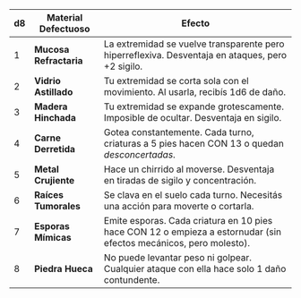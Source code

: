 | d8  | Material Defectuoso    | Efecto                                                                                                            |
| --- | ---------------------- | ----------------------------------------------------------------------------------------------------------------- |
| 1   | **Mucosa Refractaria** | La extremidad se vuelve transparente pero hiperreflexiva. Desventaja en ataques, pero +2 sigilo.                  |
| 2   | **Vidrio Astillado**   | Tu extremidad se corta sola con el movimiento. Al usarla, recibís 1d6 de daño.                                    |
| 3   | **Madera Hinchada**    | Tu extremidad se expande grotescamente. Imposible de ocultar. Desventaja en sigilo.                               |
| 4   | **Carne Derretida**    | Gotea constantemente. Cada turno, criaturas a 5 pies hacen CON 13 o quedan _desconcertadas_.                      |
| 5   | **Metal Crujiente**    | Hace un chirrido al moverse. Desventaja en tiradas de sigilo y concentración.                                     |
| 6   | **Raíces Tumorales**   | Se clava en el suelo cada turno. Necesitás una acción para moverte o cortarla.                                    |
| 7   | **Esporas Mímicas**    | Emite esporas. Cada criatura en 10 pies hace CON 12 o empieza a estornudar (sin efectos mecánicos, pero molesto). |
| 8   | **Piedra Hueca**       | No puede levantar peso ni golpear. Cualquier ataque con ella hace solo 1 daño contundente.                        |